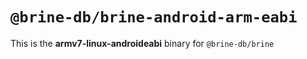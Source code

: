 # `@brine-db/brine-android-arm-eabi`

This is the **armv7-linux-androideabi** binary for `@brine-db/brine`
